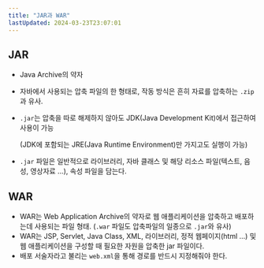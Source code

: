 ```yaml
---
title: "JAR과 WAR"
lastUpdated: 2024-03-23T23:07:01
---
```

## JAR

- Java Archive의 약자
- 자바에서 사용되는 압축 파일의 한 형태로, 작동 방식은 흔히 자료를 압축하는 `.zip`과 유사.
- `.jar`는 압축을 따로 해제하지 않아도 JDK(Java Development Kit)에서 접근하여 사용이 가능
    
    (JDK에 포함되는 JRE(Java Runtime Environment)만 가지고도 실행이 가능)
    
- `.jar` 파일은 일반적으로 라이브러리, 자바 클래스 및 해당 리소스 파일(텍스트, 음성, 영상자료 ...), 속성 파일을 담는다.

## WAR

- WAR는 Web Application Archive의 약자로 웹 애플리케이션을 압축하고 배포하는데 사용되는 파일 형태. (`.war` 파일도 압축파일의 일종으로 `.jar`와 유사)
- WAR는 JSP, Servlet, Java Class, XML, 라이브러리, 정적 웹페이지(html ...) 및 웹 애플리케이션을 구성할 때 필요한 자원을 압축한 jar 파일이다.
- 배포 서술자라고 불리는 `web.xml`을 통해 경로를 반드시 지정해줘야 한다.